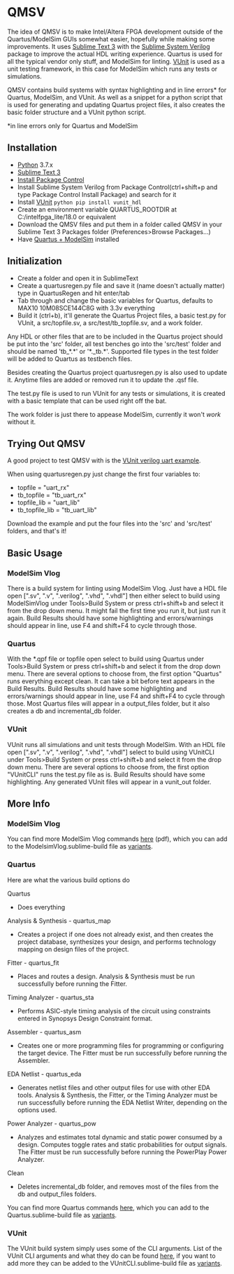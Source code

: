 # QMSV

The idea of QMSV is to make Intel/Altera FPGA development outside of the Quartus/ModelSim GUIs somewhat easier, hopefully while making some improvements. It uses [Sublime Text 3](https://www.sublimetext.com) with the [Sublime System Verilog](https://sv-doc.readthedocs.io/en/latest/) package to improve the actual HDL writing experience. Quartus is used for all the typical vendor only stuff, and ModelSim for linting. [VUnit](https://vunit.github.io/index.html) is used as a unit testing framework, in this case for ModelSim which runs any tests or simulations.

QMSV contains build systems with syntax highlighting and in line errors* for Quartus, ModelSim, and VUnit. As well as a snippet for a python script that is used for generating and updating Quartus project files, it also creates the basic folder structure and a VUnit python script.

*in line errors only for Quartus and ModelSim

## Installation

- [Python](https://www.python.org/downloads/) 3.7.x
-  [Sublime Text 3](https://www.sublimetext.com/3)
- [Install Package Control](https://packagecontrol.io/installation)
- Install Sublime System Verilog from Package Control(ctrl+shift+p and type Package Control Install Package) and search for it 
- Install [VUnit](https://vunit.github.io/index.html)
    `python pip install vunit_hdl`
- Create an environment variable QUARTUS_ROOTDIR at C:/intelfpga_lite/18.0 or equivalent
- Download the QMSV files and put them in a folder called QMSV in your Sublime Text 3 Packages folder (Preferences>Browse Packages...)
- Have [Quartus + ModelSim](https://www.intel.com/content/www/us/en/software/programmable/quartus-prime/download.html) installed

## Initialization

- Create a folder and open it in SublimeText
- Create a quartusregen.py file and save it (name doesn't actually matter) type in QuartusRegen and hit enter/tab
- Tab through and change the basic variables for Quartus, defaults to MAX10 10M08SCE144C8G with 3.3v everything
- Build it (ctrl+b), it'll generate the Quartus Project files, a basic test.py for VUnit, a src/topfile.sv, a src/test/tb_topfile.sv, and a work folder.

Any HDL or other files that are to be included in the Quartus project should be put into the 'src' folder, all test benches go into the 'src/test' folder and should be named 'tb_\*.\*' or '\*._tb.\*'. Supported file types in the test folder will be added to Quartus as testbench files.

Besides creating the Quartus project quartusregen.py is also used to update it. Anytime files are added or removed run it to update the .qsf file.

The test.py file is used to run VUnit for any tests or simulations, it is created with a basic template that can be used right off the bat.

The work folder is just there to appease ModelSim, currently it won't _work_ without it.

## Trying Out QMSV

A good project to test QMSV with is the [VUnit verilog uart example](https://github.com/VUnit/vunit/tree/master/examples/verilog/uart/src).

When using quartusregen.py just change the first four variables to:
- topfile = "uart_rx"
- tb_topfile = "tb_uart_rx"
- topfile_lib = "uart_lib"
- tb_topfile_lib = "tb_uart_lib" 

Download the example and put the four files into the 'src' and 'src/test' folders, and that's it!

## Basic Usage

### ModelSim Vlog

There is a build system for linting using ModelSim Vlog. Just have a HDL file open [".sv", ".v", ".verilog", ".vhd", ".vhdl"] then either select to build using ModelSimVlog under Tools>Build System or press ctrl+shift+b and select it from the drop down menu. It might fail the first time you run it, but just run it again. Build Results should have some highlighting and errors/warnings should appear in line, use F4 and shift+F4 to cycle through those.

### Quartus

With the *.qpf file or topfile open select to build using Quartus under Tools>Build System or press ctrl+shift+b and select it from the drop down menu. There are several options to choose from, the first option "Quartus" runs everything except clean. It can take a bit before text appears in the Build Results. Build Results should have some highlighting and errors/warnings should appear in line, use F4 and shift+F4 to cycle through those. Most Quartus files will appear in a output_files folder, but it also creates a db and incremental_db folder.

### VUnit

VUnit runs all simulations and unit tests through ModelSim. With an HDL file open [".sv", ".v", ".verilog", ".vhd", ".vhdl"] select to build using VUnitCLI under Tools>Build System or press ctrl+shift+b and select it from the drop down menu. There are several options to choose from, the first option "VUnitCLI" runs the test.py file as is. Build Results should have some highlighting. Any generated VUnit files will appear in a vunit_out folder.

## More Info

### ModelSim Vlog

You can find more ModelSim Vlog commands [here](https://www.microsemi.com/document-portal/doc_view/136660-modelsim-me-10-5c-reference-manual-for-libero-soc-v11-8) (pdf), which you can add to the ModelsimVlog.sublime-build file as [variants](https://www.sublimetext.com/docs/3/build_systems.html#options).

### Quartus

Here are what the various build options do

Quartus
- Does everything

Analysis & Synthesis - quartus_map
- Creates a project if one does not already exist, and then creates the project database, synthesizes your design, and performs technology mapping on design files of the project.

Fitter - quartus_fit
- Places and routes a design. Analysis & Synthesis must be run successfully before running the Fitter.

Timing Analyzer - quartus_sta
- Performs ASIC-style timing analysis of the circuit using constraints entered in Synopsys Design Constraint format.

Assembler - quartus_asm
- Creates one or more programming files for programming or configuring the target device. The Fitter must be run successfully before running the Assembler.

EDA Netlist - quartus_eda
- Generates netlist files and other output files for use with other EDA tools. Analysis & Synthesis, the Fitter, or the Timing Analyzer must be run successfully before running the EDA Netlist Writer, depending on the options used.

Power Analyzer - quartus_pow
- Analyzes and estimates total dynamic and static power consumed by a design. Computes toggle rates and static probabilities for output signals. The Fitter must be run successfully before running the PowerPlay Power Analyzer.

Clean
- Deletes incremental_db folder, and removes most of the files from the db and output_files folders.

You can find more Quartus commands [here](https://documentation.altera.com/#/link/mwh1410471376527/mwh1410470998554), which you can add to the Quartus.sublime-build file as [variants](https://www.sublimetext.com/docs/3/build_systems.html#options).

### VUnit

The VUnit build system simply uses some of the CLI arguments. List of the VUnit CLI arguments and what they do can be found [here](https://vunit.github.io/cli.html), if you want to add more they can be added to the VUnitCLI.sublime-build file as [variants](https://www.sublimetext.com/docs/3/build_systems.html#options).